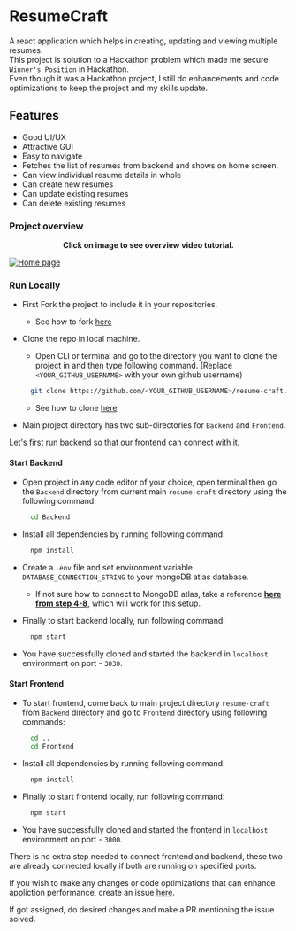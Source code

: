 # ResumeCraft

A react application which helps in creating, updating and viewing multiple resumes.  
This project is solution to a Hackathon problem which made me secure `Winner's Position` in Hackathon.  
Even though it was a Hackathon project, I still do enhancements and code optimizations to keep the project and my skills update.

## Features
- Good UI/UX
- Attractive GUI
- Easy to navigate
- Fetches the list of resumes from backend and shows on home screen.
- Can view individual resume details in whole
- Can create new resumes
- Can update existing resumes
- Can delete existing resumes

### Project overview
  <p align="center"><b>Click on image to see overview video tutorial.</b></p>
  
[![Home page](https://github.com/user-attachments/assets/0f34c3ef-3681-4c20-a70d-a2d7efa22c91)](https://drive.google.com/file/d/1Qij1WnI_CjCfoXYwlaNS2CCk9fyha-Cc/view?usp=sharing)


### Run Locally
- First Fork the project to include it in your repositories.
  - See how to fork [here](https://docs.github.com/en/pull-requests/collaborating-with-pull-requests/working-with-forks/fork-a-repo)

- Clone the repo in local machine.
  - Open CLI or terminal and go to the directory you want to clone the project in and then type following command. (Replace `<YOUR_GITHUB_USERNAME>` with your own github username)
    
  ```bash
    git clone https://github.com/<YOUR_GITHUB_USERNAME>/resume-craft.git
  ```
  - See how to clone [here](https://docs.github.com/en/repositories/creating-and-managing-repositories/cloning-a-repository)

- Main project directory has two sub-directories for `Backend` and `Frontend`.

Let's first run backend so that our frontend can connect with it.

#### Start Backend

- Open project in any code editor of your choice, open terminal then go the `Backend` directory from current main `resume-craft` directory using the following command: 
  ```bash
    cd Backend
  ```

- Install all dependencies by running following command:
  ```bash
    npm install
  ```

- Create a `.env` file and set environment variable `DATABASE_CONNECTION_STRING` to your mongoDB atlas database.
  - If not sure how to connect to MongoDB atlas, take a reference [**here from step 4-8**](https://www.geeksforgeeks.org/how-to-connect-node-js-to-mongodb-atlas-using-mongoose/),  which will work for this setup.

- Finally to start backend locally, run following command:
  ```bash
    npm start
  ```

- You have successfully cloned and started the backend in `localhost` environment on port - `3030`.


#### Start Frontend

- To start frontend, come back to main project directory `resume-craft` from `Backend` directory and go to `Frontend` directory using following commands: 
  ```bash
    cd ..
    cd Frontend
  ```

- Install all dependencies by running following command:
  ```bash
    npm install
  ```

- Finally to start frontend locally, run following command:
  ```bash
    npm start
  ```

- You have successfully cloned and started the frontend in `localhost` environment on port - `3000`.

There is no extra step needed to connect frontend and backend, these two are already connected locally if both are running on specified ports.

If you wish to make any changes or code optimizations that can enhance appliction performance, create an issue [here](https://github.com/muhafiz5814/resume-craft/issues).

If got assigned, do desired changes and make a PR mentioning the issue solved.
